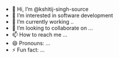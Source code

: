 - 👋 Hi, I’m @kshitij-singh-source
- 👀 I’m interested in  software development 
- 🌱 I’m currently working ..
- 💞️ I’m looking to collaborate on ...
- 📫 How to reach me ...
- 😄 Pronouns: ...
- ⚡ Fun fact: ...

<!---
kshitij-singh-source/kshitij-singh-source is a ✨ special ✨ repository because its `README.md` (this file) appears on your GitHub profile.
You can click the Preview link to take a look at your changes.
--->
